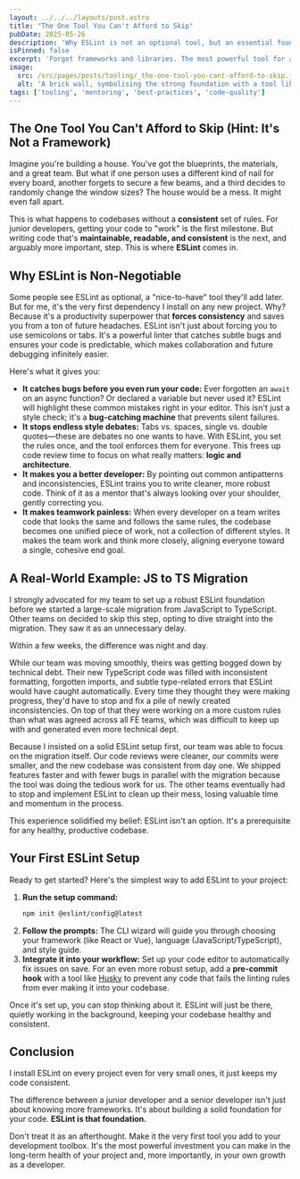 ```yaml
---
layout: ../../../layouts/post.astro
title: "The One Tool You Can't Afford to Skip"
pubDate: 2025-05-26
description: 'Why ESLint is not an optional tool, but an essential foundation for writing consistent, bug-free, and maintainable code, especially for junior developers.'
isPinned: false
excerpt: 'Forget frameworks and libraries. The most powerful tool for a junior developer is ESLint. It forces consistency, catches bugs, and makes you a better programmer.'
image:
  src: /src/pages/posts/tooling/_the-one-tool-you-cant-afford-to-skip.jpg
  alt: 'A brick wall, symbolising the strong foundation with a tool like ESLint'
tags: ['tooling', 'mentoring', 'best-practices', 'code-quality']
---
```


## The One Tool You Can't Afford to Skip (Hint: It's Not a Framework)

Imagine you're building a house. You've got the blueprints, the materials, and a great team. But what if one person uses a different kind of nail for every board, another forgets to secure a few beams, and a third decides to randomly change the window sizes? The house would be a mess. It might even fall apart.

This is what happens to codebases without a **consistent** set of rules. For junior developers, getting your code to "work" is the first milestone. But writing code that's **maintainable, readable, and consistent** is the next, and arguably more important, step. This is where **ESLint** comes in.

## Why ESLint is Non-Negotiable

Some people see ESLint as optional, a "nice-to-have" tool they'll add later. But for me, it's the very first dependency I install on any new project. Why? Because it's a productivity superpower that **forces consistency** and saves you from a ton of future headaches. ESLint isn't just about forcing you to use semicolons or tabs. It's a powerful linter that catches subtle bugs and ensures your code is predictable, which makes collaboration and future debugging infinitely easier.

Here's what it gives you:

- **It catches bugs before you even run your code:** Ever forgotten an `await` on an async function? Or declared a variable but never used it? ESLint will highlight these common mistakes right in your editor. This isn't just a style check; it's a **bug-catching machine** that prevents silent failures.
- **It stops endless style debates:** Tabs vs. spaces, single vs. double quotes—these are debates no one wants to have. With ESLint, you set the rules once, and the tool enforces them for everyone. This frees up code review time to focus on what really matters: **logic and architecture**.
- **It makes you a better developer:** By pointing out common antipatterns and inconsistencies, ESLint trains you to write cleaner, more robust code. Think of it as a mentor that's always looking over your shoulder, gently correcting you.
- **It makes teamwork painless:** When every developer on a team writes code that looks the same and follows the same rules, the codebase becomes one unified piece of work, not a collection of different styles. It makes the team work and think more closely, aligning everyone toward a single, cohesive end goal.

## A Real-World Example: JS to TS Migration

I strongly advocated for my team to set up a robust ESLint foundation before we started a large-scale migration from JavaScript to TypeScript. Other teams on decided to skip this step, opting to dive straight into the migration. They saw it as an unnecessary delay.

Within a few weeks, the difference was night and day.

While our team was moving smoothly, theirs was getting bogged down by technical debt. Their new TypeScript code was filled with inconsistent formatting, forgotten imports, and subtle type-related errors that ESLint would have caught automatically. Every time they thought they were making progress, they'd have to stop and fix a pile of newly created inconsistencies. On top of that they were working on a more custom rules than what was agreed across all FE teams, which was difficult to keep up with and generated even more technical dept.

Because I insisted on a solid ESLint setup first, our team was able to focus on the migration itself. Our code reviews were cleaner, our commits were smaller, and the new codebase was consistent from day one. We shipped features faster and with fewer bugs in parallel with the migration because the tool was doing the tedious work for us. The other teams eventually had to stop and implement ESLint to clean up their mess, losing valuable time and momentum in the process.

This experience solidified my belief: ESLint isn't an option. It's a prerequisite for any healthy, productive codebase.

## Your First ESLint Setup

Ready to get started? Here's the simplest way to add ESLint to your project:

1.  **Run the setup command:**
    ```bash
    npm init @eslint/config@latest
    ```
2.  **Follow the prompts:** The CLI wizard will guide you through choosing your framework (like React or Vue), language (JavaScript/TypeScript), and style guide.
3.  **Integrate it into your workflow:** Set up your code editor to automatically fix issues on save. For an even more robust setup, add a **pre-commit hook** with a tool like [Husky](https://typicode.github.io/husky/) to prevent any code that fails the linting rules from ever making it into your codebase.

Once it's set up, you can stop thinking about it. ESLint will just be there, quietly working in the background, keeping your codebase healthy and consistent.

## Conclusion

I install ESLint on every project even for very small ones, it just keeps my code consistent.

The difference between a junior developer and a senior developer isn't just about knowing more frameworks. It's about building a solid foundation for your code. **ESLint is that foundation.**

Don't treat it as an afterthought. Make it the very first tool you add to your development toolbox. It's the most powerful investment you can make in the long-term health of your project and, more importantly, in your own growth as a developer.
